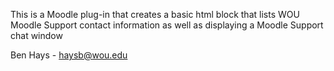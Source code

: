 This is a Moodle plug-in that creates a basic html block that lists WOU Moodle Support contact information as well as displaying a Moodle Support chat window

Ben Hays - haysb@wou.edu